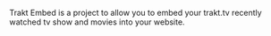 Trakt Embed is a project to allow you to embed your trakt.tv recently watched tv show and movies into your website.
